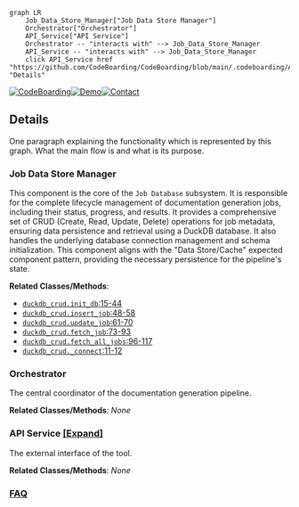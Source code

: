 ```mermaid
graph LR
    Job_Data_Store_Manager["Job Data Store Manager"]
    Orchestrator["Orchestrator"]
    API_Service["API Service"]
    Orchestrator -- "interacts with" --> Job_Data_Store_Manager
    API_Service -- "interacts with" --> Job_Data_Store_Manager
    click API_Service href "https://github.com/CodeBoarding/CodeBoarding/blob/main/.codeboarding/API_Service.md" "Details"
```

[![CodeBoarding](https://img.shields.io/badge/Generated%20by-CodeBoarding-9cf?style=flat-square)](https://github.com/CodeBoarding/GeneratedOnBoardings)[![Demo](https://img.shields.io/badge/Try%20our-Demo-blue?style=flat-square)](https://www.codeboarding.org/demo)[![Contact](https://img.shields.io/badge/Contact%20us%20-%20contact@codeboarding.org-lightgrey?style=flat-square)](mailto:contact@codeboarding.org)

## Details

One paragraph explaining the functionality which is represented by this graph. What the main flow is and what is its purpose.

### Job Data Store Manager
This component is the core of the `Job Database` subsystem. It is responsible for the complete lifecycle management of documentation generation jobs, including their status, progress, and results. It provides a comprehensive set of CRUD (Create, Read, Update, Delete) operations for job metadata, ensuring data persistence and retrieval using a DuckDB database. It also handles the underlying database connection management and schema initialization. This component aligns with the "Data Store/Cache" expected component pattern, providing the necessary persistence for the pipeline's state.


**Related Classes/Methods**:

- <a href="https://github.com/CodeBoarding/CodeBoarding/blob/main/duckdb_crud.py#L15-L44" target="_blank" rel="noopener noreferrer">`duckdb_crud.init_db`:15-44</a>
- <a href="https://github.com/CodeBoarding/CodeBoarding/blob/main/duckdb_crud.py#L48-L58" target="_blank" rel="noopener noreferrer">`duckdb_crud.insert_job`:48-58</a>
- <a href="https://github.com/CodeBoarding/CodeBoarding/blob/main/duckdb_crud.py#L61-L70" target="_blank" rel="noopener noreferrer">`duckdb_crud.update_job`:61-70</a>
- <a href="https://github.com/CodeBoarding/CodeBoarding/blob/main/duckdb_crud.py#L73-L93" target="_blank" rel="noopener noreferrer">`duckdb_crud.fetch_job`:73-93</a>
- <a href="https://github.com/CodeBoarding/CodeBoarding/blob/main/duckdb_crud.py#L96-L117" target="_blank" rel="noopener noreferrer">`duckdb_crud.fetch_all_jobs`:96-117</a>
- <a href="https://github.com/CodeBoarding/CodeBoarding/blob/main/duckdb_crud.py#L11-L12" target="_blank" rel="noopener noreferrer">`duckdb_crud._connect`:11-12</a>


### Orchestrator
The central coordinator of the documentation generation pipeline.


**Related Classes/Methods**: _None_

### API Service [[Expand]](./API_Service.md)
The external interface of the tool.


**Related Classes/Methods**: _None_



### [FAQ](https://github.com/CodeBoarding/GeneratedOnBoardings/tree/main?tab=readme-ov-file#faq)
